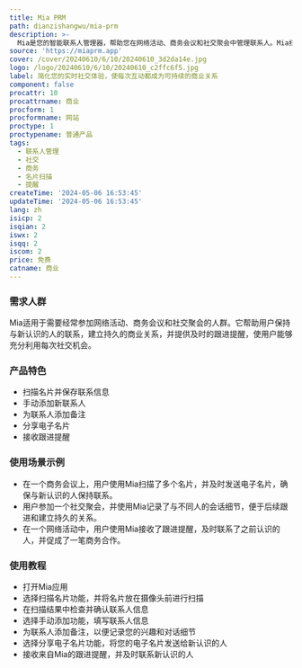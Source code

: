 ```yaml
---
title: Mia PRM
path: dianzishangwu/mia-prm
description: >-
  Mia是您的智能联系人管理器，帮助您在网络活动、商务会议和社交聚会中管理联系人。Mia扫描名片、方便分享您的电子联系方式、记录会议细节、设置提醒，确保有效的社交互动。Mia使您轻松保持联系，建立持久的人脉关系。
source: 'https://miaprm.app'
cover: /cover/20240610/6/10/20240610_3d2da14e.jpg
logo: /logo/20240610/6/10/20240610_c2ffc6f5.jpg
label: 简化您的实时社交体验，使每次互动都成为可持续的商业关系
component: false
procattr: 10
procattrname: 商业
procform: 1
procformname: 网站
proctype: 1
proctypename: 普通产品
tags:
  - 联系人管理
  - 社交
  - 商务
  - 名片扫描
  - 提醒
createTime: '2024-05-06 16:53:45'
updateTime: '2024-05-06 16:53:45'
lang: zh
isicp: 2
isqian: 2
iswx: 2
isqq: 2
iscom: 2
price: 免费
catname: 商业
---
```




### 需求人群
Mia适用于需要经常参加网络活动、商务会议和社交聚会的人群。它帮助用户保持与新认识的人的联系，建立持久的商业关系，并提供及时的跟进提醒，使用户能够充分利用每次社交机会。

### 产品特色
* 扫描名片并保存联系信息
* 手动添加新联系人
* 为联系人添加备注
* 分享电子名片
* 接收跟进提醒

### 使用场景示例
* 在一个商务会议上，用户使用Mia扫描了多个名片，并及时发送电子名片，确保与新认识的人保持联系。
* 用户参加一个社交聚会，并使用Mia记录了与不同人的会话细节，便于后续跟进和建立持久的关系。
* 在一个网络活动中，用户使用Mia接收了跟进提醒，及时联系了之前认识的人，并促成了一笔商务合作。

### 使用教程
* 打开Mia应用
* 选择扫描名片功能，并将名片放在摄像头前进行扫描
* 在扫描结果中检查并确认联系人信息
* 选择手动添加功能，填写联系人信息
* 为联系人添加备注，以便记录您的兴趣和对话细节
* 选择分享电子名片功能，将您的电子名片发送给新认识的人
* 接收来自Mia的跟进提醒，并及时联系新认识的人

  
